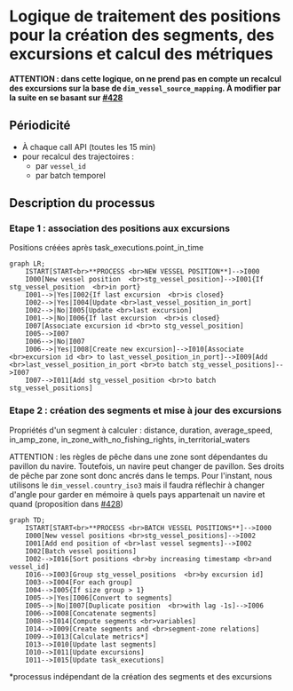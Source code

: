 # Logique de traitement des positions pour la création des segments, des excursions et calcul des métriques

**ATTENTION : dans cette logique, on ne prend pas en compte un recalcul des excursions sur la base de `dim_vessel_source_mapping`.
À modifier par la suite en se basant sur [#428](https://github.com/dataforgoodfr/12_bloom/pulls/428)**

## Périodicité
* À chaque call API (toutes les 15 min)
* pour recalcul des trajectoires :
    - par `vessel_id`
    - par batch temporel

## Description du processus

### Etape 1 : association des positions aux excursions
Positions créées après task_executions.point_in_time

```mermaid
graph LR;
    ISTART[START<br>**PROCESS <br>NEW VESSEL POSITION**]-->I000
    I000[New vessel position  <br>stg_vessel_position]-->I001{If stg_vessel_position  <br>in port}
    I001-->|Yes|I002{If last excursion  <br>is closed}
    I002-->|Yes|I004[Update <br>last_vessel_position_in_port]
    I002-->|No|I005[Update <br>last excursion]
    I001-->|No|I006{If last excursion  <br>is closed}
    I007[Associate excursion id <br>to stg_vessel_position]
    I005-->I007
    I006-->|No|I007
    I006-->|Yes|I008[Create new excursion]-->I010[Associate  <br>excursion id <br> to last_vessel_position_in_port]-->I009[Add <br>last_vessel_position_in_port <br>to batch stg_vessel_positions]-->I007
    I007-->I011[Add stg_vessel_position <br>to batch stg_vessel_positions]
```

### Etape 2 : création des segments et mise à jour des excursions

Propriétés d'un segment à calculer : distance, duration, average_speed, in_amp_zone, in_zone_with_no_fishing_rights, in_territorial_waters

ATTENTION : les règles de pêche dans une zone sont dépendantes du pavillon du navire. Toutefois, un navire peut changer de pavillon. Ses droits de pêche par zone sont donc ancrés dans le temps. 
Pour l'instant, nous utilisons le `dim_vessel.country_iso3` mais il faudra réflechir à changer d'angle pour garder en mémoire à quels pays appartenait un navire et quand (proposition dans [#428](https://github.com/dataforgoodfr/12_bloom/pulls/428))

```mermaid
graph TD;
    ISTART[START<br>**PROCESS <br>BATCH VESSEL POSITIONS**]-->I000
    I000[New vessel positions <br>stg_vessel_positions]-->I002
    I001[Add end position of <br>last vessel segments]-->I002
    I002[Batch vessel positions]
    I002-->I016[Sort positions <br>by increasing timestamp <br>and vessel_id]
    I016-->I003[Group stg_vessel_positions  <br>by excursion id]
    I003-->I004[For each group]
    I004-->I005{If size group > 1}
    I005-->|Yes|I006[Convert to segments]
    I005-->|No|I007[Duplicate position  <br>with lag -1s]-->I006
    I006-->I008[Concatenate segments]
    I008-->I014[Compute segments <br>variables]
    I014-->I009[Create segments and <br>segment-zone relations]
    I009-->I013[Calculate metrics*]
    I013-->I010[Update last segments]
    I010-->I011[Update excursions]
    I011-->I015[Update task_executions]
```
*processus indépendant de la création des segments et des excursions

